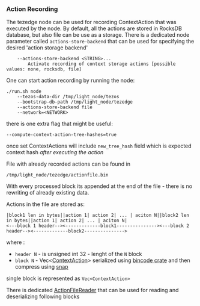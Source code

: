 ### Action Recording

The tezedge node can be used for recording ContextAction that was executed by the node. By default, all the actions are stored in RocksDB database, but also file can be use as a storage.
There is a dedicated node parameter called `actions-store-backend` that can be used for specifying the desired 'action storage backend'

```
    --actions-store-backend <STRING>...
        Activate recording of context storage actions [possible values: none, rocksdb, file]
```

One can start action recording by running the node:

```
./run.sh node 
    --tezos-data-dir /tmp/light_node/tezos
    --bootstrap-db-path /tmp/light_node/tezedge
    --actions-store-backend file
    --network=<NETWORK>
```

there is one extra flag that might be useful:

```
--compute-context-action-tree-hashes=true
```

once set ContextActions will include `new_tree_hash` field which is expected context hash *after executing the action*


File with already recorded actions can be found in 
```
/tmp/light_node/tezedge/actionfile.bin
```
With every processed block its appended at the end of the file - there is no rewriting  of already existing data.

Actions in the file are stored as:

```
|block1 len in bytes||action 1| action 2| ... | aciton N||block2 len in bytes||action 1| action 2| ... | aciton N|
<---block 1 header--><-------------block1---------------><---block 2 header--><-------------block2--------------->
```

where :
 - `header N` - is unsigned int 32 - lenght of the `N` block
 - `block N` - Vec<[ContextAction](https://github.com/tezedge/tezedge/blob/develop/tezos/context/src/channel.rs#L44)> serialized using [bincode crate](https://docs.rs/bincode/1.3.2/bincode/) and then compress  using [snap](https://crates.io/crates/snap)

single block is represented as `Vec<ContextAction>`


There is dedicated [ActionFileReader](https://github.com/tezedge/tezedge/blob/develop/storage/src/action_file.rs#L61) that can be used for reading and deserializing following blocks





